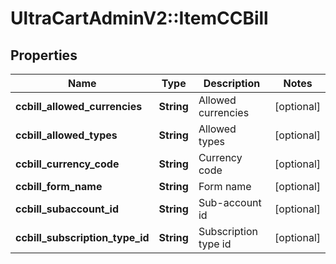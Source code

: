 # UltraCartAdminV2::ItemCCBill

## Properties
Name | Type | Description | Notes
------------ | ------------- | ------------- | -------------
**ccbill_allowed_currencies** | **String** | Allowed currencies | [optional] 
**ccbill_allowed_types** | **String** | Allowed types | [optional] 
**ccbill_currency_code** | **String** | Currency code | [optional] 
**ccbill_form_name** | **String** | Form name | [optional] 
**ccbill_subaccount_id** | **String** | Sub-account id | [optional] 
**ccbill_subscription_type_id** | **String** | Subscription type id | [optional] 


